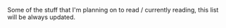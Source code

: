 Some of the stuff that I'm planning on to read / currently reading, this list will be always updated.
